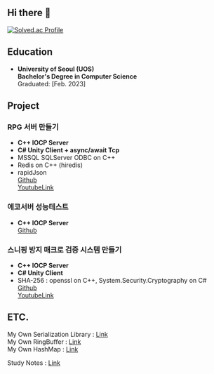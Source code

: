 ## Hi there 👋

[![Solved.ac Profile](http://mazassumnida.wtf/api/generate_badge?boj=psyc)](https://solved.ac/psyc)

## Education

- **University of Seoul (UOS)**  
  **Bachelor's Degree in Computer Science**  
  Graduated: [Feb. 2023]

## Project
### RPG 서버 만들기
- **C++ IOCP Server**
- **C# Unity Client + async/await Tcp**
- MSSQL SQLServer ODBC on C++
- Redis on C++ (hiredis)
- rapidJson <br/>
[Github](https://github.com/SuhYC/RPGServer) <br/>
[YoutubeLink](https://www.youtube.com/watch?v=9p8_nc-A0UU) <br/>

### 에코서버 성능테스트
- **C++ IOCP Server**<br/>
[Github](https://github.com/SuhYC/100k_IO_EchoServer) <br/>

### 스니핑 방지 매크로 검증 시스템 만들기
- **C++ IOCP Server**
- **C# Unity Client**
- SHA-256 : openssl on C++, System.Security.Cryptography on C#<br/>
[Github](https://github.com/SuhYC/Violeta) <br/>
[YoutubeLink](https://www.youtube.com/watch?v=EYDAL4GmfnE) <br/>

## ETC.
My Own Serialization Library : [Link](https://github.com/SuhYC/DIY/tree/main/SerializeLib/CppToCS) <br/>
My Own RingBuffer : [Link](https://github.com/SuhYC/DIY/tree/main/RingBuffer) <br/>
My Own HashMap : [Link](https://github.com/SuhYC/DIY/tree/main/UnorderedMap) <br/>

Study Notes : [Link](https://github.com/SuhYC/Lesson)

<!--
**SuhYC/SuhYC** is a ✨ _special_ ✨ repository because its `README.md` (this file) appears on your GitHub profile.

Here are some ideas to get you started:

- 🔭 I’m currently working on ...
- 🌱 I’m currently learning ...
- 👯 I’m looking to collaborate on ...
- 🤔 I’m looking for help with ...
- 💬 Ask me about ...
- 📫 How to reach me: ...
- 😄 Pronouns: ...
- ⚡ Fun fact: ...
-->
